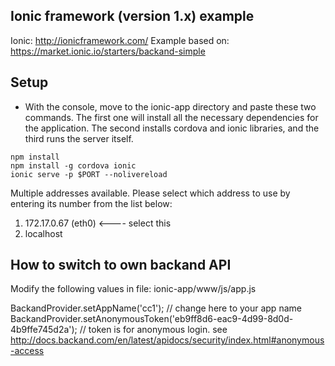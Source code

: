 ## Ionic framework (version 1.x) example
Ionic: http://ionicframework.com/
Example based on: https://market.ionic.io/starters/backand-simple

## Setup
* With the console, move to the ionic-app directory and paste these two commands. The first one will install all the necessary dependencies for the application. The second installs cordova and ionic libraries, and the third runs the server itself.
```
npm install 
npm install -g cordova ionic
ionic serve -p $PORT --nolivereload
```

Multiple addresses available.
Please select which address to use by entering its number from the list below:
 1) 172.17.0.67 (eth0) <---- select this
 2) localhost
 
 
## How to switch to own backand API
Modify the following values in file: ionic-app/www/js/app.js

BackandProvider.setAppName('cc1'); // change here to your app name
BackandProvider.setAnonymousToken('eb9ff8d6-eac9-4d99-8d0d-4b9ffe745d2a'); // token is for anonymous login. see http://docs.backand.com/en/latest/apidocs/security/index.html#anonymous-access
 
 
 
 
 
 
 
 
